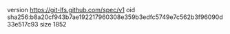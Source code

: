 version https://git-lfs.github.com/spec/v1
oid sha256:b8a20cf943b7ae192217960308e359b3edfc5749e7c562b3f96090d33e517c93
size 1852
